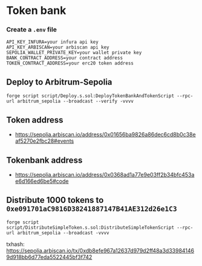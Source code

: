 # Token bank

### Create a ``.env`` file
```
API_KEY_INFURA=your infura api key 
API_KEY_ARBISCAN=your arbiscan api key 
SEPOLIA_WALLET_PRIVATE_KEY=your wallet private key 
BANK_CONTRACT_ADDRESS=your contract address
TOKEN_CONTRACT_ADDRESS=your erc20 token address
```


## Deploy to Arbitrum-Sepolia
```
forge script script/Deploy.s.sol:DeployTokenBankAndTokenScript --rpc-url arbitrum_sepolia --broadcast --verify -vvvv
```

## Token address
- https://sepolia.arbiscan.io/address/0x01656ba9826a86dec6cd8b0c38eaf5270e2fbc28#events

## Tokenbank address
- https://sepolia.arbiscan.io/address/0x0368ad1a77e9e03ff2b34bfc453ae6d166ed6be5#code

## Distribute 1000 tokens to ``0xe091701aC9816D38241887147B41AE312d26e1C3``
```
forge script script/DistributeSimpleToken.s.sol:DistributeSimpleTokenScript --rpc-url arbitrum_sepolia --broadcast -vvvv
```
txhash: https://sepolia.arbiscan.io/tx/0xdb8efe967a12637d979d2ff48a3d339841469d918bb6d77eda5522445bf3f742
